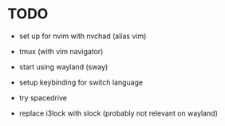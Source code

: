 
# TODO

- set up for nvim with nvchad (alias vim)
- tmux (with vim navigator)
- start using wayland (sway)

- setup keybinding for switch language
- try spacedrive
- replace i3lock with slock (probably not relevant on wayland)
